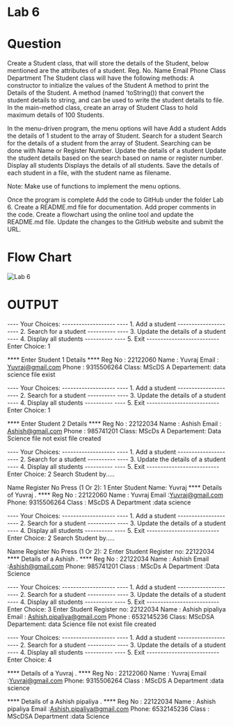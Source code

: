# Lab 6 

# Question
Create a Student class, that will store the details of the Student, below mentioned are the attributes of a student. Reg. No. Name Email Phone Class Department The Student class will have the following methods: A constructor to initialize the values of the Student A method to print the Details of the Student. A method (named 'toString()) that convert the student details to string, and can be used to write the student details to file. In the main-method class, create an array of Student Class to hold maximum details of 100 Students.

In the menu-driven program, the menu options will have Add a student Adds the details of 1 student to the array of Student. Search for a student Search for the details of a student from the array of Student. Searching can be done with Name or Register Number. Update the details of a student Update the student details based on the search based on name or register number. Display all students Displays the details of all students. Save the details of each student in a file, with the student name as filename.

Note: Make use of functions to implement the menu options.

Once the program is complete Add the code to GitHub under the folder Lab 6. Create a README.md file for documentation. Add proper comments in the code. Create a flowchart using the online tool and update the README.md file. Update the changes to the GitHub website and submit the URL.

# Flow Chart

![Lab 6](https://github.com/YuvrajGoswami/22122060-MDS273L-JAVA/assets/118046310/59522012-3a96-490e-b5e9-55525b7b1370)


# OUTPUT 

---- Your Choices: ------------------- ---- 1. Add a student ----------------- ---- 2. Search for a student ---------- ---- 3. Update the details of a student ---- 4. Display all students ---------- ---- 5. Exit -------------------------- Enter Choice: 1

**** Enter Student 1 Details **** Reg No : 22122060 Name : Yuvraj Email : Yuvraj@gmail.com Phone : 9315506264 Class: MScDS A Departement: data science file exist

---- Your Choices: ------------------- ---- 1. Add a student ----------------- ---- 2. Search for a student ---------- ---- 3. Update the details of a student ---- 4. Display all students ---------- ---- 5. Exit -------------------------- Enter Choice: 1

**** Enter Student 2 Details **** Reg No : 22122034 Name : Ashish Email : Ashish@gmail.com Phone : 985741201 Class: MScDs A Departement: Data Science file not exist file created

---- Your Choices: ------------------- ---- 1. Add a student ----------------- ---- 2. Search for a student ---------- ---- 3. Update the details of a student ---- 4. Display all students ---------- ---- 5. Exit -------------------------- Enter Choice: 2 Search Student by.....

Name
Register No Press (1 Or 2): 1 Enter Student Name: Yuvraj
**** Details of Yuvraj . **** Reg No : 22122060 Name : Yuvraj Email :Yuvraj@gmail.com Phone: 9315506264 Class : MScDS A Department :data science

---- Your Choices: ------------------- ---- 1. Add a student ----------------- ---- 2. Search for a student ---------- ---- 3. Update the details of a student ---- 4. Display all students ---------- ---- 5. Exit -------------------------- Enter Choice: 2 Search Student by.....

Name
Register No Press (1 Or 2): 2
Enter Student Register no: 22122034
**** Details of a Ashish . **** Reg No : 22122034 Name : Ashish Email :Ashish@gmail.com Phone: 985741201 Class : MScDs A Department :Data Science

---- Your Choices: ------------------- ---- 1. Add a student ----------------- ---- 2. Search for a student ---------- ---- 3. Update the details of a student ---- 4. Display all students ---------- ---- 5. Exit -------------------------- Enter Choice: 3 Enter Student Register no: 22122034 Name : Ashish pipaliya Email : Ashish.pipaliya@gmail.com Phone : 6532145236 Class: MScDSA Departement: data Science file not exist file created

---- Your Choices: ------------------- ---- 1. Add a student ----------------- ---- 2. Search for a student ---------- ---- 3. Update the details of a student ---- 4. Display all students ---------- ---- 5. Exit -------------------------- Enter Choice: 4

**** Details of a Yuvraj . **** Reg No : 22122060 Name : Yuvraj Email :Yuvraj@gmail.com Phone: 9315506264 Class : MScDS A Department :data science

**** Details of a Ashish pipaliya . **** Reg No : 22122034 Name : Ashish pipaliya Email :Ashish.pipaliya@gmail.com Phone: 6532145236 Class : MScDSA Department :data Science
